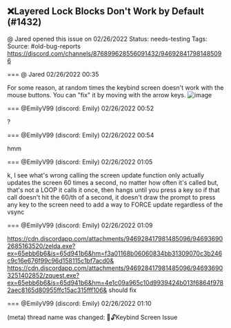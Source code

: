 ## ❌Layered Lock Blocks Don't Work by Default (#1432)
@ Jared opened this issue on 02/26/2022
Status: needs-testing
Tags: 
Source: #old-bug-reports https://discord.com/channels/876899628556091432/946928417981485096


=== @ Jared 02/26/2022 00:35

For some reason, at random times the keybind screen doesn't work with the mouse buttons. You can "fix" it by moving with the arrow keys.
![image](https://cdn.discordapp.com/attachments/946928417981485096/946928419357212693/unknown.png?ex=65ebaed0&is=65d939d0&hm=5b10523f469194391cb4515b2d29545437950e2d0cc430fa05555309dd126ead&)

=== @EmilyV99 (discord: Emily) 02/26/2022 00:52

?

=== @EmilyV99 (discord: Emily) 02/26/2022 00:54

hmm

=== @EmilyV99 (discord: Emily) 02/26/2022 01:05

k, I see what's wrong
calling the screen update function only actually updates the screen 60 times a second, no matter how often it's called
but, that's not a LOOP
it calls it once, then hangs until you press a key
so if that call doesn't hit the 60/th of a second, it doesn't draw the prompt to press any key to the screen
need to add a way to FORCE update regardless of the vsync

=== @EmilyV99 (discord: Emily) 02/26/2022 01:09


https://cdn.discordapp.com/attachments/946928417981485096/946936902685163520/zelda.exe?ex=65ebb6b6&is=65d941b6&hm=f3a01168b06060834bb31309070c3b246c9c16e676f99c96d158115c1bf7acd0&
https://cdn.discordapp.com/attachments/946928417981485096/946936903251402852/zquest.exe?ex=65ebb6b6&is=65d941b6&hm=4e1c09a965c10d9939424b013f6864f9782aec8165d80955ffc15ac315fff106&
should fix

=== @EmilyV99 (discord: Emily) 02/26/2022 01:10

(meta) thread name was changed: 💊🔓Keybind Screen Issue
